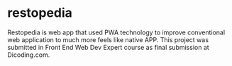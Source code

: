 # restopedia
Restopedia is web app that used PWA technology to improve conventional web application to much more feels like native APP. This project was submitted in Front End Web Dev Expert course as final submission at Dicoding.com.
